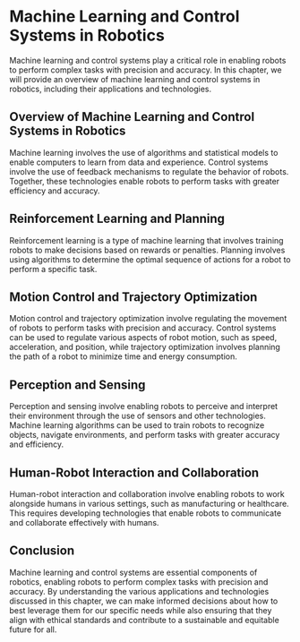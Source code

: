 Machine Learning and Control Systems in Robotics
=========================================================

Machine learning and control systems play a critical role in enabling robots to perform complex tasks with precision and accuracy. In this chapter, we will provide an overview of machine learning and control systems in robotics, including their applications and technologies.

Overview of Machine Learning and Control Systems in Robotics
------------------------------------------------------------

Machine learning involves the use of algorithms and statistical models to enable computers to learn from data and experience. Control systems involve the use of feedback mechanisms to regulate the behavior of robots. Together, these technologies enable robots to perform tasks with greater efficiency and accuracy.

Reinforcement Learning and Planning
-----------------------------------

Reinforcement learning is a type of machine learning that involves training robots to make decisions based on rewards or penalties. Planning involves using algorithms to determine the optimal sequence of actions for a robot to perform a specific task.

Motion Control and Trajectory Optimization
------------------------------------------

Motion control and trajectory optimization involve regulating the movement of robots to perform tasks with precision and accuracy. Control systems can be used to regulate various aspects of robot motion, such as speed, acceleration, and position, while trajectory optimization involves planning the path of a robot to minimize time and energy consumption.

Perception and Sensing
----------------------

Perception and sensing involve enabling robots to perceive and interpret their environment through the use of sensors and other technologies. Machine learning algorithms can be used to train robots to recognize objects, navigate environments, and perform tasks with greater accuracy and efficiency.

Human-Robot Interaction and Collaboration
-----------------------------------------

Human-robot interaction and collaboration involve enabling robots to work alongside humans in various settings, such as manufacturing or healthcare. This requires developing technologies that enable robots to communicate and collaborate effectively with humans.

Conclusion
----------

Machine learning and control systems are essential components of robotics, enabling robots to perform complex tasks with precision and accuracy. By understanding the various applications and technologies discussed in this chapter, we can make informed decisions about how to best leverage them for our specific needs while also ensuring that they align with ethical standards and contribute to a sustainable and equitable future for all.
